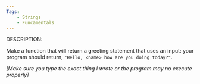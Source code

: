```yaml
---
Tags:
    - Strings
    - Funcamentals
---
```


DESCRIPTION:

Make a function that will return a greeting statement that uses an input: your program should return, `"Hello, <name> how are you doing today?"`.

*[Make sure you type the exact thing I wrote or the program may no execute properly]*
